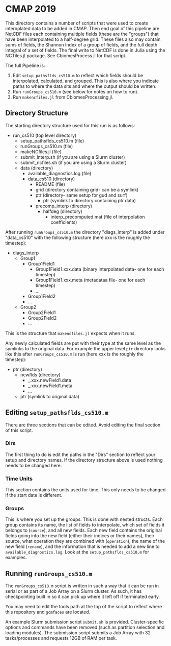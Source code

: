 # CMAP 2019

This directory contains a number of scripts that were used to create interoplated data to be added in CMAP. Then end goal of this pipeline are NetCDF files each containing multiple fields (these are the "groups") that have been interpolated to a half-degree grid. These files also may contain sums of fields, the Shannon Index of a group of fields, and the full depth integral of a set of fields. The final write to NetCDF is done in Julia using the NCTiles.jl package. See CbiomesProcess.jl for that script.

The full Pipeline is:

1. Edit `setup_pathsflds_cs510.m` to reflect which fields should be interpolated, calculated, and grouped. This is also where you indicate paths to where the data sits and where the output should be written.
2. Run `runGroups_cs510.m` (see below for notes on how to run).
3. Run `makencfiles.jl` from CbiomesProcessing.jl.

## Directory Structure

The starting directory structure used for this run is as follows:

- run_cs510 (top level directory)
  - setup_pathsflds_cs510.m (file)
  - runGroups_cs510.m (file)
  - makeNCfiles.jl (file)
  - submit_interp.sh (if you are using a Slurm cluster)
  - submit_ncfiles.sh (if you are using a Slurm cluster)
  - data (directory)
    - available_diagnostics.log (file)
    - data_cs510 (directory)
      - README (file)
      - grid (directory containing grid- can be a symlink)
      - ptr (directory- same setup for gud and surf)
        - ptr (symlink to directory containing ptr data)
      - precomp_interp (directory)
        - halfdeg (directory)
          - interp_precomputed.mat (file of interpolation coefficients)

After running `runGroups_cs510.m` the directory "diags_interp" is added under "data_cs510" with the following structure (here xxx is the roughly the timestep):

- diags_interp
  - Group1
    - Group1Field1
      - Group1Field1.xxx.data (binary interpolated data- one for each timestep)
      - Group1Field1.xxx.meta (metadataa file- one for each timestep)
      - ...
    - Group1Field2
    - ...
  - Group2
    - Group2Field1
    - Group2Field2
    - ...

This is the structure that `makencfiles.jl` expects when it runs.

Any newly calculated fields are put with their type at the same level as the symlinks to the original data. For example the upper level `ptr` directory looks like this after `runGroups_cs510.m` is run (here xxx is the roughly the timestep):

- ptr (directory)
  - newflds (directory)
    - _.xxx.newField1.data
    - _.xxx.newField1.meta
    - ...
  - ptr (symlink to original data)

## Editing `setup_pathsflds_cs510.m`

There are three sections that can be edited. Avoid editing the final section of this script.

### Dirs

The first thing to do is edit the paths in the "Dirs" section to reflect your setup and directory names. If the directory structure above is used nothing needs to be changed here.

### Time Units

This section contains the units used for time. This only needs to be changed if the start date is different.

### Groups

This is where you set up the groups. This is done with nested structs. Each group contains its name, the list of fields to interpolate, which set of fields it belongs to (`source`), and all new fields. Each new field contains the original fields going into the new field (either their indices or their names), their source, what operation they are combined with (`operation`), the name of the new field (`rename`), and the information that is needed to add a new line to `available_diagnostics.log`. Look at the `setup_pathsflds_cs510.m` for examples.

## Running `runGroups_cs510.m`

The `runGroups_cs510.m` script is written in such a way that it can be run in serial or as part of a Job Array on a Slurm cluster.  As such, it has checkpointing built in so it can pick up where it left off if terminated early.

You may need to edit the tools path at the top of the script to reflect where this repository and `gcmfaces` are located.

An example Slurm submission script `submit.sh` is provided. Cluster-specific options and commands have been removed (such as partition selection and loading modules). The submission script submits a Job Array with 32 tasks/processes and requests 12GB of RAM per task.
